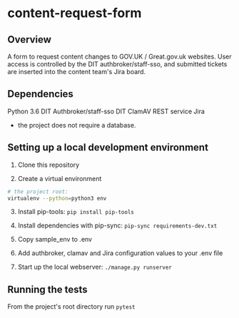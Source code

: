 # content-request-form

## Overview
A form to request content changes to GOV.UK / Great.gov.uk websites.  User access is controlled by the DIT authbroker/staff-sso, and submitted tickets are inserted into the content team's Jira board.

## Dependencies
Python 3.6
DIT Authbroker/staff-sso
DIT ClamAV REST service
Jira

* the project does not require a database.

## Setting up a local development environment

1. Clone this repository

2. Create a virtual environment

```bash
# the project root:
virtualenv --python=python3 env
```

3. Install pip-tools: `pip install pip-tools`

4. Install dependencies with pip-sync: `pip-sync requirements-dev.txt`

5. Copy sample_env to .env

6. Add authbroker, clamav and Jira configuration values to your .env file

7. Start up the local webserver: `./manage.py runserver`

## Running the tests

From the project's root directory run `pytest`
